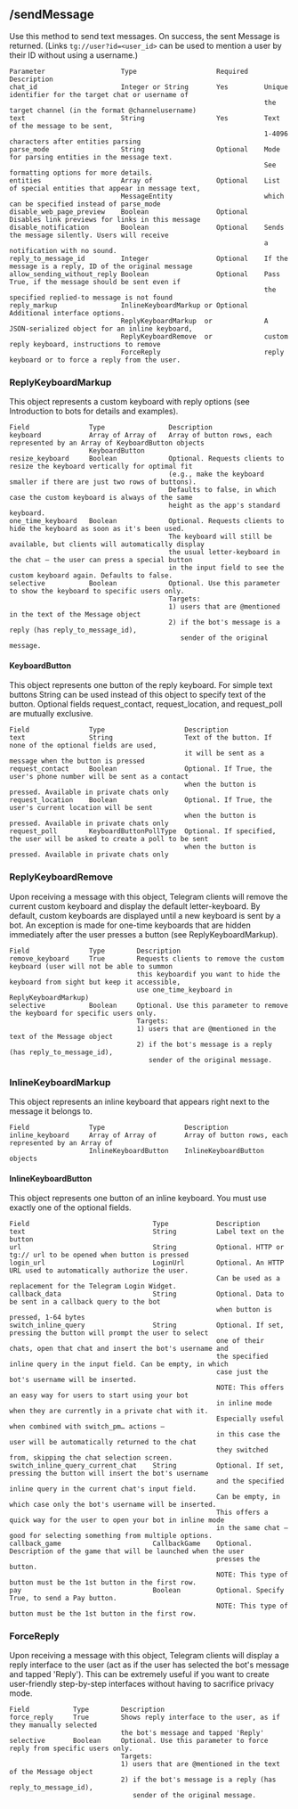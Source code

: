 
## /sendMessage

Use this method to send text messages. On success, the sent Message is returned.
(Links `tg://user?id=<user_id>` can be used to mention a user by their ID without using a username.)

```
Parameter                 	Type                	Required	Description
chat_id                   	Integer or String   	Yes     	Unique identifier for the target chat or username of
                          	                    	        	the target channel (in the format @channelusername)
text                      	String              	Yes     	Text of the message to be sent,
                          	                    	        	1-4096 characters after entities parsing
parse_mode                	String              	Optional	Mode for parsing entities in the message text.
                          	                    	        	See formatting options for more details.
entities                  	Array of            	Optional	List of special entities that appear in message text,
                          	MessageEntity       	        	which can be specified instead of parse_mode
disable_web_page_preview  	Boolean             	Optional	Disables link previews for links in this message
disable_notification      	Boolean             	Optional	Sends the message silently. Users will receive
                          	                    	        	a notification with no sound.
reply_to_message_id       	Integer             	Optional	If the message is a reply, ID of the original message
allow_sending_without_reply	Boolean             	Optional	Pass True, if the message should be sent even if
                          	                    	        	the specified replied-to message is not found
reply_markup              	InlineKeyboardMarkup or	Optional	Additional interface options.
                          	ReplyKeyboardMarkup  or	         	A JSON-serialized object for an inline keyboard,
                          	ReplyKeyboardRemove  or	         	custom reply keyboard, instructions to remove
                          	ForceReply             	         	reply keyboard or to force a reply from the user.
```

### ReplyKeyboardMarkup

This object represents a custom keyboard with reply options (see Introduction to bots for details and examples).

```
Field             	Type            	Description
keyboard          	Array of Array of	Array of button rows, each represented by an Array of KeyboardButton objects
                  	KeyboardButton   	
resize_keyboard   	Boolean         	Optional. Requests clients to resize the keyboard vertically for optimal fit
                  	                	(e.g., make the keyboard smaller if there are just two rows of buttons).
                  	                	Defaults to false, in which case the custom keyboard is always of the same
                  	                	height as the app's standard keyboard.
one_time_keyboard 	Boolean         	Optional. Requests clients to hide the keyboard as soon as it's been used.
                  	                	The keyboard will still be available, but clients will automatically display
                  	                	the usual letter-keyboard in the chat – the user can press a special button
                  	                	in the input field to see the custom keyboard again. Defaults to false.
selective         	Boolean         	Optional. Use this parameter to show the keyboard to specific users only.
                  	                	Targets:
                  	                	1) users that are @mentioned in the text of the Message object
                  	                	2) if the bot's message is a reply (has reply_to_message_id),
                  	                	   sender of the original message.
```

#### KeyboardButton

This object represents one button of the reply keyboard. For simple text buttons String can be used instead of
this object to specify text of the button. Optional fields request_contact, request_location, and request_poll
are mutually exclusive.

```
Field           	Type                  	Description
text            	String                	Text of the button. If none of the optional fields are used,
                	                      	it will be sent as a message when the button is pressed
request_contact 	Boolean               	Optional. If True, the user's phone number will be sent as a contact
                	                      	when the button is pressed. Available in private chats only
request_location	Boolean               	Optional. If True, the user's current location will be sent
                	                      	when the button is pressed. Available in private chats only
request_poll    	KeyboardButtonPollType	Optional. If specified, the user will be asked to create a poll to be sent
                	                      	when the button is pressed. Available in private chats only
```

### ReplyKeyboardRemove

Upon receiving a message with this object, Telegram clients will remove the current custom keyboard and display
the default letter-keyboard. By default, custom keyboards are displayed until a new keyboard is sent by a bot.
An exception is made for one-time keyboards that are hidden immediately after the user presses a button
(see ReplyKeyboardMarkup).

```
Field           	Type    	Description
remove_keyboard 	True    	Requests clients to remove the custom keyboard (user will not be able to summon
                	        	this keyboardif you want to hide the keyboard from sight but keep it accessible,
                	        	use one_time_keyboard in ReplyKeyboardMarkup)
selective       	Boolean 	Optional. Use this parameter to remove the keyboard for specific users only.
                	        	Targets:
                	        	1) users that are @mentioned in the text of the Message object
                	        	2) if the bot's message is a reply (has reply_to_message_id),
                	        	   sender of the original message.
```

### InlineKeyboardMarkup

This object represents an inline keyboard that appears right next to the message it belongs to.

```
Field           	Type                	Description
inline_keyboard 	Array of Array of   	Array of button rows, each represented by an Array of
                	InlineKeyboardButton	InlineKeyboardButton objects
```

#### InlineKeyboardButton

This object represents one button of an inline keyboard. You must use exactly one of the optional fields.

```
Field                           	Type        	Description
text                            	String      	Label text on the button
url                             	String      	Optional. HTTP or tg:// url to be opened when button is pressed
login_url                       	LoginUrl    	Optional. An HTTP URL used to automatically authorize the user.
                                	            	Can be used as a replacement for the Telegram Login Widget.
callback_data                   	String      	Optional. Data to be sent in a callback query to the bot
                                	            	when button is pressed, 1-64 bytes
switch_inline_query             	String      	Optional. If set, pressing the button will prompt the user to select
                                	            	one of their chats, open that chat and insert the bot's username and
                                	            	the specified inline query in the input field. Can be empty, in which
                                	            	case just the bot's username will be inserted.
                                	            	NOTE: This offers an easy way for users to start using your bot
                                	            	in inline mode when they are currently in a private chat with it.
                                	            	Especially useful when combined with switch_pm… actions –
                                	            	in this case the user will be automatically returned to the chat
                                	            	they switched from, skipping the chat selection screen.
switch_inline_query_current_chat	String      	Optional. If set, pressing the button will insert the bot's username
                                	            	and the specified inline query in the current chat's input field.
                                	            	Can be empty, in which case only the bot's username will be inserted.
                                	            	This offers a quick way for the user to open your bot in inline mode
                                	            	in the same chat – good for selecting something from multiple options.
callback_game                   	CallbackGame	Optional. Description of the game that will be launched when the user
                                	            	presses the button.
                                	            	NOTE: This type of button must be the 1st button in the first row.
pay                             	Boolean     	Optional. Specify True, to send a Pay button.
                                	            	NOTE: This type of button must be the 1st button in the first row.
```

### ForceReply

Upon receiving a message with this object, Telegram clients will display a reply interface to the user
(act as if the user has selected the bot's message and tapped 'Reply'). This can be extremely useful
if you want to create user-friendly step-by-step interfaces without having to sacrifice privacy mode.

```
Field         	Type    	Description
force_reply   	True    	Shows reply interface to the user, as if they manually selected
              	        	the bot's message and tapped 'Reply'
selective     	Boolean 	Optional. Use this parameter to force reply from specific users only.
              	        	Targets:
              	        	1) users that are @mentioned in the text of the Message object
              	        	2) if the bot's message is a reply (has reply_to_message_id),
              	        	   sender of the original message.
```
